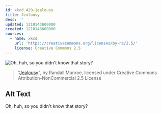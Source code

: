 ```yaml
---
id: xkcd.420-jealousy
title: Jealousy
desc: ''
updated: 1210143600000
created: 1210143600000
sources:
  - name: xkcd
    url: 'https://creativecommons.org/licenses/by-nc/2.5/'
    license: Creative Commons 2.5
---
```

![Oh, huh, so you didn't know that story?](https://imgs.xkcd.com/comics/jealousy.png)
> "[Jealousy](https://xkcd.com/420/)", by Randall Munroe, licensed under Creative Commons Attribution-NonCommercial 2.5 License

## Alt Text
Oh, huh, so you didn't know that story?
